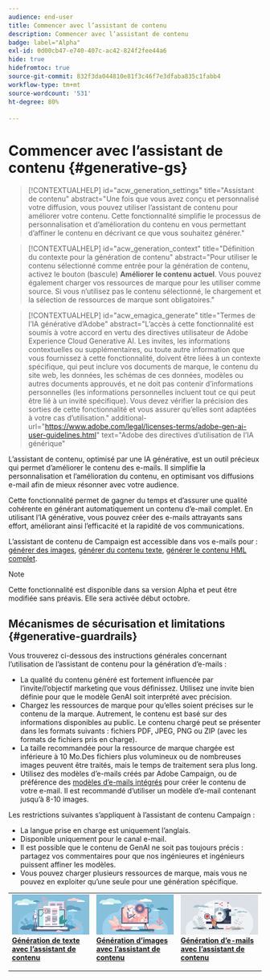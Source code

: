 ```yaml
---
audience: end-user
title: Commencer avec l’assistant de contenu
description: Commencer avec l’assistant de contenu
badge: label="Alpha"
exl-id: 0d00cb47-e740-407c-ac42-824f2fee44a6
hide: true
hidefromtoc: true
source-git-commit: 832f3da044810e81f3c46f7e3dfaba835c1fabb4
workflow-type: tm+mt
source-wordcount: '531'
ht-degree: 80%

---
```


# Commencer avec l’assistant de contenu {#generative-gs}

>[!CONTEXTUALHELP]
>id="acw_generation_settings"
>title="Assistant de contenu"
>abstract="Une fois que vous avez conçu et personnalisé votre diffusion, vous pouvez utiliser l’assistant de contenu pour améliorer votre contenu. Cette fonctionnalité simplifie le processus de personnalisation et d’amélioration du contenu en vous permettant d’affiner le contenu en décrivant ce que vous souhaitez générer."


>[!CONTEXTUALHELP]
>id="acw_generation_context"
>title="Définition du contexte pour la génération de contenu"
>abstract="Pour utiliser le contenu sélectionné comme entrée pour la génération de contenu, activez le bouton (bascule) **Améliorer le contenu actuel**. Vous pouvez également charger vos ressources de marque pour les utiliser comme source. Si vous n’utilisez pas le contenu sélectionné, le chargement et la sélection de ressources de marque sont obligatoires."


>[!CONTEXTUALHELP]
>id="acw_emagica_generate"
>title="Termes de l’IA générative d’Adobe"
>abstract="L’accès à cette fonctionnalité est soumis à votre accord en vertu des directives utilisateur de Adobe Experience Cloud Generative AI. Les invites, les informations contextuelles ou supplémentaires, ou toute autre information que vous fournissez à cette fonctionnalité, doivent être liées à un contexte spécifique, qui peut inclure vos documents de marque, le contenu du site web, les données, les schémas de ces données, modèles ou autres documents approuvés, et ne doit pas contenir d’informations personnelles (les informations personnelles incluent tout ce qui peut être lié à un invité spécifique). Vous devez vérifier la précision des sorties de cette fonctionnalité et vous assurer qu’elles sont adaptées à votre cas d’utilisation."
>additional-url="https://www.adobe.com/legal/licenses-terms/adobe-gen-ai-user-guidelines.html" text="Adobe des directives d’utilisation de l’IA générique"


L’assistant de contenu, optimisé par une IA générative, est un outil précieux qui permet d’améliorer le contenu des e-mails. Il simplifie la personnalisation et l’amélioration du contenu, en optimisant vos diffusions e-mail afin de mieux résonner avec votre audience.

Cette fonctionnalité permet de gagner du temps et d’assurer une qualité cohérente en générant automatiquement un contenu d’e-mail complet. En utilisant l’IA générative, vous pouvez créer des e-mails attrayants sans effort, améliorant ainsi l’efficacité et la rapidité de vos communications.


L’assistant de contenu de Campaign est accessible dans vos e-mails pour : [générer des images](generative-image.md), [générer du contenu texte](generative-content.md), [générer le contenu HML complet](generative-email.md).

>[!NOTE]
>
>Cette fonctionnalité est disponible dans sa version Alpha et peut être modifiée sans préavis. Elle sera activée début octobre.

## Mécanismes de sécurisation et limitations {#generative-guardrails}

Vous trouverez ci-dessous des instructions générales concernant l’utilisation de l’assistant de contenu pour la génération d’e-mails :

* La qualité du contenu généré est fortement influencée par l’invite/l’objectif marketing que vous définissez. Utilisez une invite bien définie pour que le modèle GenAI soit interprété avec précision. 
* Chargez les ressources de marque pour qu’elles soient précises sur le contenu de la marque. Autrement, le contenu est basé sur des informations disponibles au public. Le contenu chargé peut se présenter dans les formats suivants : fichiers PDF, JPEG, PNG ou ZIP (avec les formats de fichiers pris en charge).
* La taille recommandée pour la ressource de marque chargée est inférieure à 10 Mo.Des fichiers plus volumineux ou de nombreuses images peuvent être traités, mais le temps de traitement sera plus long.
* Utilisez des modèles d’e-mails créés par Adobe Campaign, ou de préférence des [modèles d’e-mails intégrés](../email/create-email-templates.md) pour créer le contenu de votre e-mail. Il est recommandé d’utiliser un modèle d’e-mail contenant jusqu’à 8-10 images.


Les restrictions suivantes s’appliquent à l’assistant de contenu Campaign :

* La langue prise en charge est uniquement l’anglais.
* Disponible uniquement pour le canal e-mail.
* Il est possible que le contenu de GenAI ne soit pas toujours précis : partagez vos commentaires pour que nos ingénieures et ingénieurs puissent affiner les modèles.
* Vous pouvez charger plusieurs ressources de marque, mais vous ne pouvez en exploiter qu’une seule pour une génération spécifique.



<table style="table-layout:fixed"><tr style="border: 0;">
<td>
<a href="generative-content.md">
<img alt="Génération de texte" src="assets/do-not-localize/text-genai.jpeg">
</a>
<div>
<a href="generative-content.md"><strong>Génération de texte avec l’assistant de contenu</strong></a>
</div>
<p>
</td>
<td>
<a href="generative-image.md">
<img alt="Génération d’images" src="assets/do-not-localize/image-genai.jpeg">
</a>
<div><a href="generative-image.md"><strong>Génération d’images avec l’assistant de contenu</strong>
</div>
<p>
</td>
<td>
<a href="generative-email.md">
<img alt="Génération d’e-mails" src="assets/do-not-localize/email-genai.jpeg">
</a>
<div>
<a href="generative-email.md"><strong>Génération d’e-mails avec l’assistant de contenu</strong></a>
</div>
<p></td>
</tr></table>
